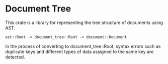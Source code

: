 # Document Tree

This crate is a library for representing the tree structure of documents using AST.

```text
ast::Root -> document_tree::Root -> document::Document
```

In the process of converting to document_tree::Root, syntax errors such as duplicate keys and different types of data assigned to the same key are detected.

